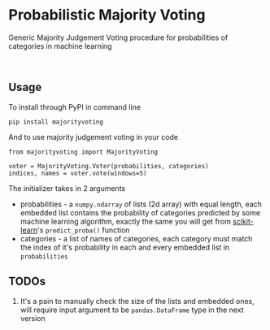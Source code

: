 # Probabilistic Majority Voting
Generic Majority Judgement Voting procedure for probabilities of categories in machine learning

<br>

## Usage
To install through PyPI in command line

    pip install majorityvoting

And to use majority judgement voting in your code

    from majorityvoting import MajorityVoting

    voter = MajorityVoting.Voter(probabilities, categories)
    indices, names = voter.vote(windows=5)

The initializer takes in 2 arguments
* probabilities - a `numpy.ndarray` of lists (2d array) with equal length, each embedded list contains the probability of categories predicted by some machine learning algorithm, exactly the same you will get from [scikit-learn](http://scikit-learn.org/stable/)'s `predict_proba()` function
* categories - a list of names of categories, each category must match the index of it's probability in each and every embedded list in `probabilities`

## TODOs
1. It's a pain to manually check the size of the lists and embedded ones, will require input argument to be `pandas.DataFrame` type in the next version
